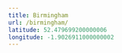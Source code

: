 ```yaml
---
title: Birmingham
url: /birmingham/
latitude: 52.479699200000006
longitude: -1.9026911000000002
---
```

